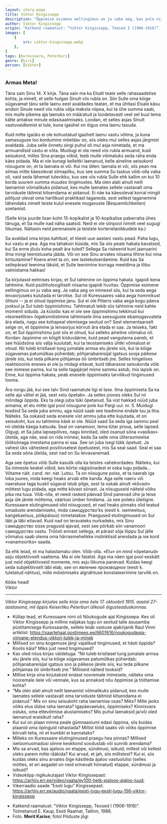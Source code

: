 ```yaml
---
layout: story-page
title: Viktor Kingissepp
description: "Õppimise esimene eeltingimus on ju vaba aeg, kas pole nii?"
author: Viktor Kingissepp
origin: "Katkend raamatust: “Viktor Kingissepp, Teosed I (1906-1916)”. Toimetanud E. Kaup, Eesti Raamat, Tallinn, 1988."
images: [
    {
        src: viktor-kingissepp.webp
    },
]
tags: [Kuressaare, Peterburi]
genre: [kiri]
person: [Viktor]
---
```


<!-- # {{$doc.title}} -->


### Armas Meta!

Täna sain Sinu 14. X kirja. Täna sain ma ka Elsalt teate selle rahasaadetise kohta, ja nimelt, et selle hulgas Sinult viis rubla on. Siin Sulle oma kõige sügavamat tänu selle laenu eest avaldades teatan, et ma ühtlasi Elsale käsu andsin Sinule need viis rubla välja maksta niipea, kui ta ühe summa saab, mis mulle pikema aja laenuks on määratud ja loodetavasti veel sel kuul tema kätte antakse minule edasisaatmiseks. Loodan, et selles asjas Sinult vastuvaidlemist ei tule, kuna igaühel on õigus oma laenu tasuda.

Kuid mitte igaüks ei ole kohustatud igaühelt laenu vastu võtma, ja kuna samasuguse loo kordumine mõeldav on, siis oleks mul selles asjas järgmist avaldada. Juba selle õnnetu singi puhul oli mul asja nimetada, et ma armuandisid vastu ei võta. Muidugi ei ole need viis rubla armuand, kuid seisukord, milles Sina praegu viibid, teeb mulle võimatuks seda raha enda käes pidada. Ma ei ole kunagi kelleltki laenanud, kelle aineline seisukord niisugune on, et ta laenata ei või. Kui ma ütlen: laenata ei või, siis pean ma silmas mitte käesolevat silmapilku, kus see summa Su taskus võib-olla vaba oli, vaid seda lähemat tulevikku, kus see viis rubla Sulle ehk kallim on kui 10 korda suurem summa muudes tingimustes. Ma olen alati ainult neilt laenamist võimalikuks pidanud, kes mulle laenates sellele vastavalt oma tarviduste täitmist kitsendama ei pidanud. Ei näe ka käesoleval korral mingit põhjust olevat oma harilikust praktikast taganeda, sest sellest taganemine tähendaks nimelt teiste kulul enesele mugavuste (Bequemlichkeiten) soetamist.

(Selle kirja juurde lisan kolm 15-kopikalist ja 10-kopikalise paberraha ühes tänuga, et Sa mulle nad näha saatsid. Neid ei ole siinpool nimelt veel sugugi liikumas. Näitasin neid perenaisele ja teistele korterielanikkudele ka.)

Sa avaldad oma kirjas kahtlust, et tõesti uue aastani vastu pead. Paha lugu, kui vastu ei pea. Aga ma tahaksin küsida, mis Sa siis peale hakata kavatsed, kui Sa enne jõulu koha pealt ära tuled? Sellega Sa riskeerid kuni jaanuarini ilma mingi teenistuseta jääda. Või on see Sinu arvates niisama lihtne kui nina kirtsutamine? Koera amet ta on, see lastekutserdamine. Kuid kas Sa sellepärast teenima läksid, et Sulle teenimine korraga meeldima ja lõbu valmistama hakkas!

Sa kirjutasid eelmises kirjas, et Sul tahtmine on õppima hakata. Igapidi kena tahtmine. Kuid psühholoogiliselt niisama igapidi huvitav. Õppimise esimene eeltingimus on ju vaba aeg. Ja vaba aeg on inimesel siis, kui ta seda aega leivaorjuseks kulutada ei tarvitse. Sul oli Kuressaares vaba aega hommikust õhtuni -- ja ei olnud õppimise janu. Sul ei ole Piiteris vaba aega kogu päeva jooksul ja Sul tuleb õppimishimu. Tahtmatult tekib siis tahtmine neid kahte momenti siduda. Ja küsida: kas ei ole see õppimishimu tekkinud kui «teoreetiline» õigeksmõistmine tahtmisele ilma seesuguste ebamugavusteta ära elada, nagu see kohapeal olemisega seotud on? Sest elementaarselt selge on, et õppimine ja leivaorjus kõrvuti ära elada ei saa. Ja teiseks, fakt on, et Sul õppimishimu just siis ei olnud, kui selleks aineline võimalus oli. Kordan: õppimine on kõigiti kiiduväärne, kuid pead vangutama paneb, et see hüüdsõna siis välja kuulutati, kui ta teostamiseks ühtki võimalust ei olnud. Nii tuleb kristlasel tung jumalale armsa elu järele siis, kui ta kõige sügavamas patumülkas püherdab; põhjanabareisijal igatsus sooja päikese järele siis, kui teda pilkane põhjamaa öö ümbritseb jne. Selles hingelises reaktsioonis eneses ei ole ju midagi eitavat, kuid täbarasse seisukorda võib see inimese panna, kui ta selle tagajärjel mõne sammu astub, mis lapsik on. Enne, kui õppima hakata, peab enesele õppimiseks tarvilikud tingimused looma.

Ära norgu jää, kui see talv Sind raamatute ligi ei lase. Ilma õppimiseta Sa ka selle aja vältel ei jää, sest «elu õpetab». Ja selles joones oleks Sul nii mõndagi õppida. Eks ta olegi juba tüki õpetanud. Sa vist hakkad nüüd juba aimama, et elu mitte igal pool niisugune pole kui Pargi uul. nr. 5. Muidugi teadsid Sa seda juba ammu, aga nüüd saab see teadmine endale luu ja liha. Näiteks. Sa oskasid seda enesele vist ammu juba ette kujutada, et on seisukoht, kus su tahtmine käsk ei ole. Nüüd saad Sa seda iga sammu peal nii-ütelda käega katsuda. Seal on vanamoor, tema tütar proua, selle lapsed. Olgugi, et Sa juba lapsepõlves, nagu kinnitad, oled osanud sõna «vasikas» ütelda, aga näe, seal on rida inimesi, keda Sa selle oma üliteravmeelse lööksõnaga imestama panna ei saa. See on juba isegi tükk õpetust. Ja vahest üks vähestest positiivsetest õpetustest, mis Sa seal saad. Seal ei saa Sa seda sõna ütelda, sest nad on Su leivavanemad.

Aga see õpetus võib Sulle kasulik olla ka teistes vahekordades. Näiteks, kui Sa inimeste keskel viibid, kes kõrtsi vägisõnadest ei oska lugu pidada... Võtame näit. cand. rer. nat. Lutsu. Ta on niisugune poiss, et ta naerab iga loba juures, mida keegi heaks arvab ette kanda. Aga selle naeru või naeratuse taga kuskil sügaval istub pilge, sest ta oskab ainult «kõvast» mõttest lugu pidada, aga mitte kõvast sõnast. Ja niisuguseid näiteid võiks pika rea tuua. Võib-olla, et need rasked päevad Sind panevad ühe ja teise asja üle järele mõtlema, väärtusi ümber hindama. Ja see poleks üleliigne. Kuressaare elutingimused olid niisugused, et nad heaks pinnaks olid teatud omaduste arendamiseks, mida самодурствo'ks (eesti k. isemeelsus, kangekaelsus, põikpäisus) nimetatakse. Praegused elutingimused on Sul läbi ja läbi eitavad. Kuid nad on teravateks nurkadeks, mis Sinu самодурствo sisse pragusid ajavad, sest see põrkab siin vanamoori cамодурство vastu. Tröösti ennast sellega, et pärast sõja lõppu Sul jälle võimalus saab olema oma härrasmehelikke instinktisid arendada ja ise kord «vanamooriks» saada.

Sa ehk leiad, et ma halastamatu olen. Võib-olla. «Elu» on mind «õpetanud» asju objektiivselt vaatlema. Ma ei ole fatalist. Aga ma näen igal pool eeskätt just neid objektiivseid momente, mis asju liikuma panevad. Kuidas keegi seda subjektiivselt läbi еlab, sее оn *явление производное* (eesti k. tuletatud nähtus), mille mõistmiseks algnähtuse konstateerimine tarvilik on.

Kõike head! \
Viktor

<hr />

*Viktor Kingissepp kirjutas selle kirja oma õele 17. oktoobril 1915. aastal 27-aastasena, mil õppis Keiserliku Peterburi ülikooli õigusteaduskonnas.*



<story-author :author="author" :origin="origin"></story-author>



<details-wrapper summary="Mis mõtted tekkisid?">

- Küllap tead, et Kuressaare nimi oli Nõukogude ajal Kingissepa. Kes oli Viktor Kingissepp ja milline naljakas lugu on seotud talle asusamba püstitamisega Kuressaarde, sellele leiab vastuse ajakirjanik Raul Vinni artiklist: https://saartehaal.postimees.ee/6601616/noukogudeaja-viimane-etendus-viktori-tulek-ja-minek
- Millised on sinu kogemuse järgi vajalikud tingimused, et hästi õppida? Koolis käia? Miks just need tingimused?
- Kas oled nõus kirjas väidetuga: “Nii tuleb kristlasel tung jumalale armsa elu järele siis, kui ta kõige sügavamas patumülkas püherdab; põhjanabareisijal igatsus soo ja päikese järele siis, kui teda pilkane põhjamaa öö ümbritseb jne.” Miliiseid näiteid tooksid?
- Millise kirja sina kirjutaksid endast nooremale inimesele, näiteks oma nooremale õele või vennale, kus sa annaksid nõu õppimise ja töötamise kohta? 
- “Ma olen alati ainult neilt laenamist võimalikuks pidanud, kes mulle laenates sellele vastavalt oma tarviduste täitmist kitsendama ei pidanud.” Mis on sinu seisukoht raha laenamise osas? Miks? Mille jaoks võiks elus üldse raha laenata? Igapäevaeluks, õppimiseks? Kinnisvara ostuks, oma ettevõtmise alustamiseks? Mis puhul laenaksid ja/või oled laenanud eraisikult raha?
- Kui sul on plaan minna peale gümnaasiumi edasi õppima, siis kuidas plaanid oma õpinguid rahastada? Millist tööd saaks või võiks õppimise kõrvalt teha, nii et kumbki ei kannataks?
- Milleks on Kuressaare elutingimused praegu hea pinnas? Millised iseloomuomadusi siinne keskkond soodustab või sunnib arendama?
- Mis sa arvad, kas ajaloos on etappe, sündmusi, isikuid, millest või kellest oleks parem mitte rääkida? Kui arvad, et jah, siis millistest? Kui ei, siis kuidas oleks sinu arvates õige käsitleda ajaloo vastuolulisi (selles mõttes, et eri aegadel on neid erinevalt hinnatud) etappe, sündmusi ja isikuid?
- Videoklipp riigikukutajast Viktor Kingissepast: https://arhiiv.err.ee/video/vaata/ev100-hetk-ajaloos-ajaloo-luud; 
- Vikerraadio saade “Eesti lugu” Kingissepast: https://arhiiv.err.ee/audio/vaata/eesti-lugu-eesti-lugu-156-viktor-kingissepp

</details-wrapper>


<details-wrapper summary="Allikad" class="text-sm" icon="icon-park-outline:document-folder">

- Katkend raamatust: “Viktor Kingissepp, Teosed I (1906-1916)”. Toimetanud E. Kaup, Eesti Raamat, Tallinn, 1988.
- Foto. **Merit Karise**; fotol Põduste jõgi

</details-wrapper>


